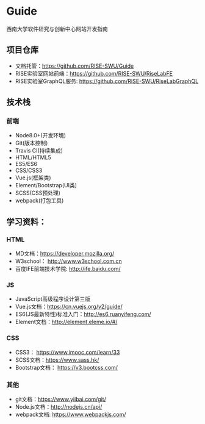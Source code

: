 # Guide
西南大学软件研究与创新中心网站开发指南
## 项目仓库
* 文档托管：<a href="https://github.com/RISE-SWU/Guide">https://github.com/RISE-SWU/Guide</a>
* RISE实验室网站前端：<a href="https://github.com/RISE-SWU/RiseLabFE">https://github.com/RISE-SWU/RiseLabFE</a>
* RISE实验室GraphQL服务: <a href="https://github.com/RISE-SWU/RiseLabGraphQL">https://github.com/RISE-SWU/RiseLabGraphQL</a>
## 技术栈

### 前端
* Node8.0+(开发环境)
* Git(版本控制)
* Travis CI(持续集成)
* HTML/HTML5
* ES5/ES6
* CSS/CSS3
* Vue.js(框架类)
* Element/Bootstrap(UI类)
* SCSS(CSS预处理)
* webpack(打包工具)

## 学习资料：

### HTML

* MD文档：https://developer.mozilla.org/
* W3school： http://www.w3school.com.cn
* 百度IFE前端技术学院: http://ife.baidu.com/

### JS

* JavaScript高级程序设计第三版
* Vue.js文档：https://cn.vuejs.org/v2/guide/
* ES6(JS最新特性)标准入门：http://es6.ruanyifeng.com/
* Element文档：http://element.eleme.io/#/

### CSS
* CSS3： https://www.imooc.com/learn/33
* SCSS文档：https://www.sass.hk/
* Bootstrap文档： https://v3.bootcss.com/

### 其他

* git文档：https://www.yiibai.com/git/
* Node.js文档：http://nodejs.cn/api/
* webpack文档: https://www.webpackjs.com/ 

